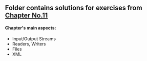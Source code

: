 <html>
  <h2>Folder contains solutions for exercises from <a href="http://math.hws.edu/javanotes/c11/index.html">Chapter No.11<a/></h2>
  <h4>Chapter's main aspects:</h4> 
  <ul>
    <li>Input/Output Streams</li>
	<li>Readers, Writers</li>
    <li>Files</li>
	<li>XML</li>
  </ul>
</html>
